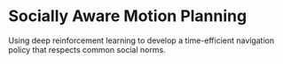 # Socially Aware Motion Planning
Using deep reinforcement learning to develop a time-efficient navigation policy that respects common social norms.
